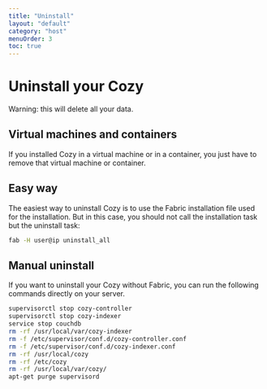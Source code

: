 ```yaml
---
title: "Uninstall"
layout: "default"
category: "host"
menuOrder: 3
toc: true
---
```


# Uninstall your Cozy
Warning: this will delete all your data.

## Virtual machines and containers

If you installed Cozy in a virtual machine or in a container, you just have
to remove that virtual machine or container.


## Easy way

The easiest way to uninstall Cozy is to use the Fabric installation file used for the installation. But in this case, you should not call the installation task but the uninstall task:

```bash
fab -H user@ip uninstall_all
```

## Manual uninstall

If you want to uninstall your Cozy without Fabric, you can run the following
commands directly on your server.

```bash
supervisorctl stop cozy-controller
supervisorctl stop cozy-indexer
service stop couchdb
rm -rf /usr/local/var/cozy-indexer
rm -f /etc/supervisor/conf.d/cozy-controller.conf
rm -f /etc/supervisor/conf.d/cozy-indexer.conf
rm -rf /usr/local/cozy
rm -rf /etc/cozy
rm -rf /usr/local/var/cozy/
apt-get purge supervisord
```

